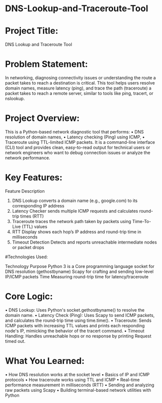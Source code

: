 # DNS-Lookup-and-Traceroute-Tool

# Project Title:

DNS Lookup and Traceroute Tool

# Problem Statement:

In networking, diagnosing connectivity issues or understanding the route a packet takes to
reach a destination is critical. This tool helps users resolve domain names, measure latency
(ping), and trace the path (traceroute) a packet takes to reach a remote server, similar to
tools like ping, tracert, or nslookup.

# Project Overview:

This is a Python-based network diagnostic tool that performs:
• DNS resolution of domain names,
• Latency checking (Ping) using ICMP,
• Traceroute using TTL-limited ICMP packets.
It is a command-line interface (CLI) tool and provides clean, easy-to-read output for technical
users or network engineers who want to debug connection issues or analyze the network
performance.

# Key Features:

  Feature                                 Description
1. DNS Lookup                          converts a domain name (e.g., google.com) to its corresponding IP address
2. Latency Checker                     sends multiple ICMP requests and calculates round-trip times (RTT)
3. Traceroute                          traces the network path taken by packets using Time-To-Live (TTL) values
4. RTT Display                         shows each hop’s IP address and round-trip time in milliseconds
5. Timeout Detection                   Detects and reports unreachable intermediate nodes or packet drops

#Technologies Used:

Technology Purpose
Python 3 is a Core programming language
socket for DNS resolution (gethostbyname)
Scapy for crafting and sending low-level IP/ICMP packets
Time Measuring round-trip time for latency/traceroute

# Core Logic:

• DNS Lookup: Uses Python's socket.gethostbyname() to resolve the domain name.
• Latency Check (Ping): Uses Scapy to send ICMP packets, and calculates the round-trip
time using time.time().
• Traceroute: Sends ICMP packets with increasing TTL values and prints each
responding node's IP, mimicking the behavior of the tracert command.
• Timeout Handling: Handles unreachable hops or no response by printing Request
timed out.

# What You Learned:

• How DNS resolution works at the socket level
• Basics of IP and ICMP protocols
• How traceroute works using TTL and ICMP
• Real-time performance measurement in milliseconds (RTT)
• Sending and analyzing raw packets using Scapy
• Building terminal-based network utilities with Python
